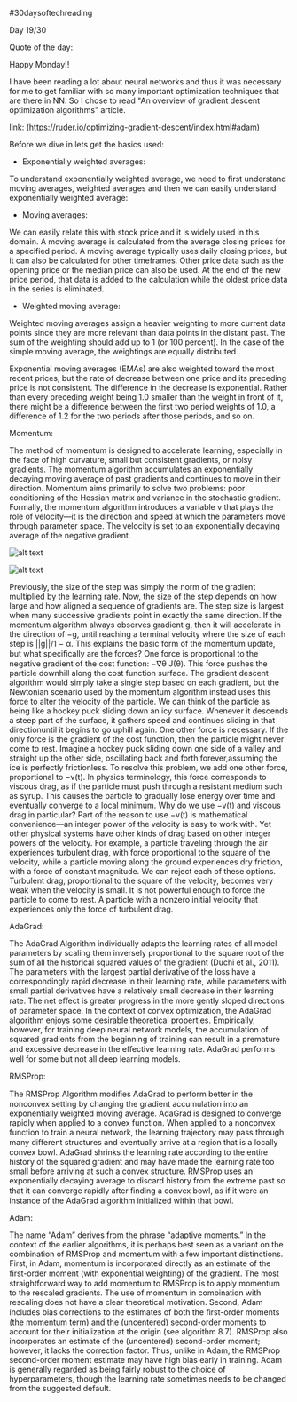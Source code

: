 #30daysoftechreading

Day 19/30

Quote of the day:

Happy Monday!!

I have been reading a lot about neural networks and thus it was necessary for me to get familiar with so many important optimization techniques that are there in NN. So I chose to read "An overview of gradient descent optimization algorithms" article.

link: (https://ruder.io/optimizing-gradient-descent/index.html#adam)


Before we dive in lets get the basics used:

- Exponentially weighted averages:

To understand exponentially weighted average, we need to first understand moving averages, weighted averages and then we can easily understand exponentially weighted average:

  - Moving averages:

We can easily relate this with stock price and it is widely used in this domain. A moving average is calculated from the average closing prices for a specified period.  A moving average typically uses daily closing prices, but it can also be calculated for other timeframes. Other price data such as the opening price or the median price can also be used. At the end of the new price period, that data is added to the calculation while the oldest price data in the series is eliminated.

  - Weighted moving average:

Weighted moving averages assign a heavier weighting to more current data points since they are more relevant than data points in the distant past. The sum of the weighting should add up to 1 (or 100 percent). In the case of the simple moving average, the weightings are equally distributed

Exponential moving averages (EMAs) are also weighted toward the most recent prices, but the rate of decrease between one price and its preceding price is not consistent. The difference in the decrease is exponential. Rather than every preceding weight being 1.0 smaller than the weight in front of it, there might be a difference between the first two period weights of 1.0, a difference of 1.2 for the two periods after those periods, and so on.



Momentum:

The method of momentum is designed to accelerate learning, especially in the face of high curvature, small but consistent gradients, or noisy gradients. The momentum algorithm accumulates an exponentially decaying moving average of past gradients and continues to move in their direction. Momentum aims primarily to solve two problems: poor conditioning of the Hessian matrix and variance in the stochastic gradient. Formally, the momentum algorithm introduces a variable v that plays the role of velocity—it is the direction and speed at which the parameters move through parameter space. The velocity is set to an exponentially decaying average of the negative gradient.

![alt text](https://ruder.io/content/images/2015/12/without_momentum.gif)

![alt text](https://ruder.io/content/images/2015/12/with_momentum.gif)

Previously, the size of the step was simply the norm of the gradient multiplied by the learning rate. Now, the size of the step depends on how large and how aligned a sequence of gradients are. The step size is largest when many successive gradients point in exactly the same direction. If the momentum algorithm always observes gradient g, then it will accelerate in the direction of −g, until reaching a terminal velocity where the size of each step is ||g||/1 − α.  This explains the basic form of the momentum update, but what speciﬁcally are the forces? One force is proportional to the negative gradient of the cost function: −∇θ J(θ). This force pushes the particle downhill along the cost function surface. The gradient descent algorithm would simply take a single step based on each gradient, but the Newtonian scenario used by the momentum algorithm instead
uses this force to alter the velocity of the particle. We can think of the particle as being like a hockey puck sliding down an icy surface. Whenever it descends a steep part of the surface, it gathers speed and continues sliding in that directionuntil it begins to go uphill again. One other force is necessary. If the only force is the gradient of the cost function, then the particle might never come to rest. Imagine a hockey puck sliding down one side of a valley and straight up the other side, oscillating back and forth forever,assuming the ice is perfectly frictionless. To resolve this problem, we add one other force, proportional to −v(t). In physics terminology, this force corresponds to viscous drag, as if the particle must push through a resistant medium such as syrup. This causes the particle to gradually lose energy over time and eventually converge to a local minimum. 
Why do we use
−v(t) and viscous drag in particular? Part of the reason to use −v(t) is mathematical convenience—an integer power of the velocity is easy to work with. Yet other physical systems have other kinds of drag based on other integer powers of the velocity. For example, a particle traveling through the air
experiences turbulent drag, with force proportional to the square of the velocity,
while a particle moving along the ground experiences dry friction, with a force
of constant magnitude. We can reject each of these options. Turbulent drag,
proportional to the square of the velocity, becomes very weak when the velocity is
small. It is not powerful enough to force the particle to come to rest. A particle
with a nonzero initial velocity that experiences only the force of turbulent drag.
 
AdaGrad:

The AdaGrad Algorithm individually adapts the learning
rates of all model parameters by scaling them inversely proportional to the square
root of the sum of all the historical squared values of the gradient (Duchi et al.,
2011). The parameters with the largest partial derivative of the loss have a
correspondingly rapid decrease in their learning rate, while parameters with small
partial derivatives have a relatively small decrease in their learning rate. The net
eﬀect is greater progress in the more gently sloped directions of parameter space.
In the context of convex optimization, the AdaGrad algorithm enjoys some
desirable theoretical properties. Empirically, however, for training deep neural
network models, the accumulation of squared gradients from the beginning of
training can result in a premature and excessive decrease in the eﬀective learning
rate. AdaGrad performs well for some but not all deep learning models.

 
RMSProp:

The RMSProp Algorithm modiﬁes AdaGrad to perform better in
the nonconvex setting by changing the gradient accumulation into an exponentially
weighted moving average. AdaGrad is designed to converge rapidly when applied to
a convex function. When applied to a nonconvex function to train a neural network,
the learning trajectory may pass through many diﬀerent structures and eventually
arrive at a region that is a locally convex bowl. AdaGrad shrinks the learning rate
according to the entire history of the squared gradient and may have made the
learning rate too small before arriving at such a convex structure. RMSProp uses
an exponentially decaying average to discard history from the extreme past so that
it can converge rapidly after ﬁnding a convex bowl, as if it were an instance of the
AdaGrad algorithm initialized within that bowl.
 
Adam:
 
The name “Adam” derives from
the phrase “adaptive moments.” In the context of the earlier algorithms, it is
perhaps best seen as a variant on the combination of RMSProp and momentum
with a few important distinctions. First, in Adam, momentum is incorporated
directly as an estimate of the ﬁrst-order moment (with exponential weighting) of
the gradient. The most straightforward way to add momentum to RMSProp is to
apply momentum to the rescaled gradients. The use of momentum in combination
with rescaling does not have a clear theoretical motivation. Second, Adam includes
bias corrections to the estimates of both the ﬁrst-order moments (the momentum
term) and the (uncentered) second-order moments to account for their initialization
at the origin (see algorithm 8.7). RMSProp also incorporates an estimate of the (uncentered) second-order moment; however, it lacks the correction factor. Thus,
unlike in Adam, the RMSProp second-order moment estimate may have high bias
early in training. Adam is generally regarded as being fairly robust to the choice
of hyperparameters, though the learning rate sometimes needs to be changed from
the suggested default.
 
 
 
 
 
 
 
 
 
 
